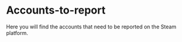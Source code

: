 # Accounts-to-report
Here you will find the accounts that need to be reported on the Steam platform.

